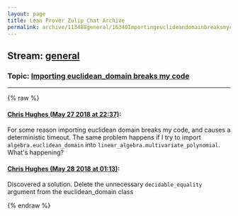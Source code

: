 ```yaml
---
layout: page
title: Lean Prover Zulip Chat Archive 
permalink: archive/113488general/16340Importingeuclideandomainbreaksmycode.html
---
```


## Stream: [general](index.html)
### Topic: [Importing euclidean_domain  breaks my code](16340Importingeuclideandomainbreaksmycode.html)

---


{% raw %}
#### [ Chris Hughes (May 27 2018 at 22:37)](https://leanprover.zulipchat.com/#narrow/stream/113488-general/topic/Importing%20euclidean_domain%20%20breaks%20my%20code/near/127176176):
For some reason importing euclidean domain breaks my code, and causes a deterministic timeout. The same problem happens if I try to import `algebra.euclidean_domain` into `linear_algebra.multivariate_polynomial`. What's happening?

#### [ Chris Hughes (May 28 2018 at 01:13)](https://leanprover.zulipchat.com/#narrow/stream/113488-general/topic/Importing%20euclidean_domain%20%20breaks%20my%20code/near/127180205):
Discovered a solution. Delete the unnecessary `decidable_equality` argument from the euclidean_domain class


{% endraw %}
